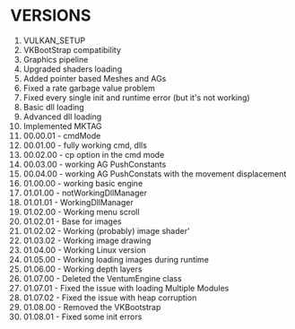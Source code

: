 # VERSIONS
1. VULKAN_SETUP
2. VKBootStrap compatibility
3. Graphics pipeline
4. Upgraded shaders loading
5. Added pointer based Meshes and AGs
6. Fixed a rate garbage value problem
7. Fixed every single init and runtime error (but it's not working)
8. Basic dll loading
9. Advanced dll loading
10. Implemented MKTAG
11. 00.00.01 - cmdMode
12. 00.01.00 - fully working cmd, dlls
13. 00.02.00 - cp option in the cmd mode
14. 00.03.00 - working AG PushConstants
15. 00.04.00 - working AG PushConstats with the movement displacement
16. 01.00.00 - working basic engine
17. 01.01.00 - notWorkingDllManager
18. 01.01.01 - WorkingDllManager
19. 01.02.00 - Working menu scroll
20. 01.02.01 - Base for images
21. 01.02.02 - Working (probably) image shader'
22. 01.03.02 - Working image drawing
23. 01.04.00 - Working Linux version
24. 01.05.00 - Working loading images during runtime
25. 01.06.00 - Working depth layers
26. 01.07.00 - Deleted the VentumEngine class
27. 01.07.01 - Fixed the issue with loading Multiple Modules
28. 01.07.02 - Fixed the issue with heap corruption
29. 01.08.00 - Removed the VKBootstrap
30. 01.08.01 - Fixed some init errors